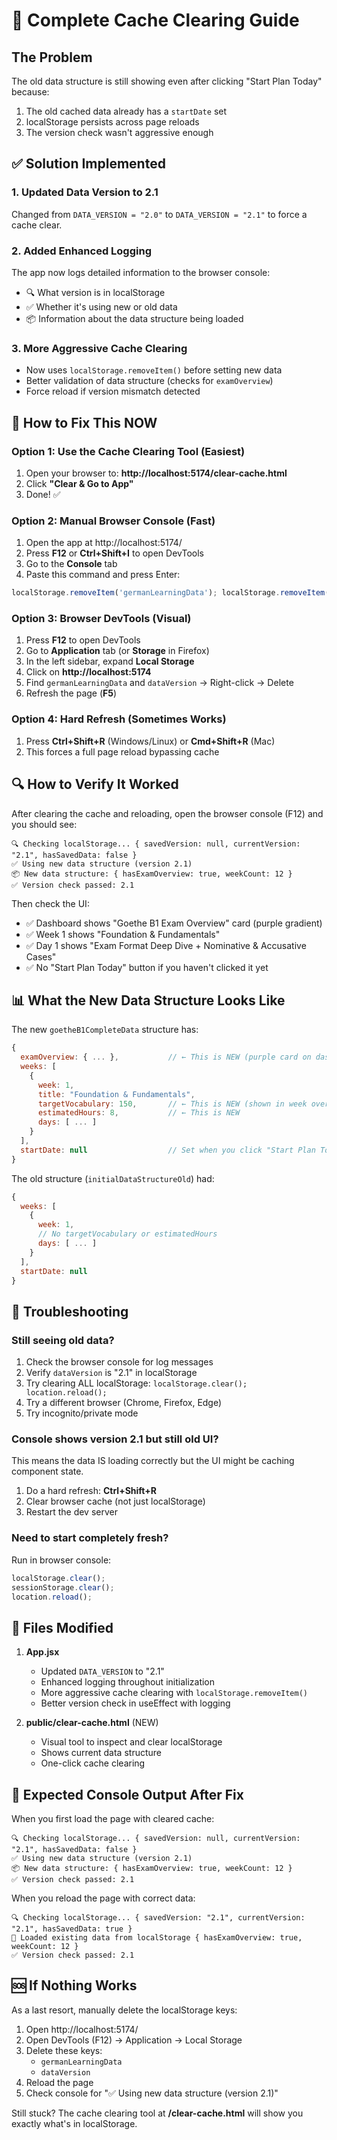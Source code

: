 # 🔧 Complete Cache Clearing Guide

## The Problem
The old data structure is still showing even after clicking "Start Plan Today" because:
1. The old cached data already has a `startDate` set
2. localStorage persists across page reloads
3. The version check wasn't aggressive enough

## ✅ Solution Implemented

### 1. **Updated Data Version to 2.1**
Changed from `DATA_VERSION = "2.0"` to `DATA_VERSION = "2.1"` to force a cache clear.

### 2. **Added Enhanced Logging**
The app now logs detailed information to the browser console:
- 🔍 What version is in localStorage
- ✅ Whether it's using new or old data
- 📦 Information about the data structure being loaded

### 3. **More Aggressive Cache Clearing**
- Now uses `localStorage.removeItem()` before setting new data
- Better validation of data structure (checks for `examOverview`)
- Force reload if version mismatch detected

## 🚀 How to Fix This NOW

### Option 1: Use the Cache Clearing Tool (Easiest)
1. Open your browser to: **http://localhost:5174/clear-cache.html**
2. Click **"Clear & Go to App"**
3. Done! ✅

### Option 2: Manual Browser Console (Fast)
1. Open the app at http://localhost:5174/
2. Press **F12** or **Ctrl+Shift+I** to open DevTools
3. Go to the **Console** tab
4. Paste this command and press Enter:
```javascript
localStorage.removeItem('germanLearningData'); localStorage.removeItem('dataVersion'); location.reload();
```

### Option 3: Browser DevTools (Visual)
1. Press **F12** to open DevTools
2. Go to **Application** tab (or **Storage** in Firefox)
3. In the left sidebar, expand **Local Storage**
4. Click on **http://localhost:5174**
5. Find `germanLearningData` and `dataVersion` → Right-click → Delete
6. Refresh the page (**F5**)

### Option 4: Hard Refresh (Sometimes Works)
1. Press **Ctrl+Shift+R** (Windows/Linux) or **Cmd+Shift+R** (Mac)
2. This forces a full page reload bypassing cache

## 🔍 How to Verify It Worked

After clearing the cache and reloading, open the browser console (F12) and you should see:

```
🔍 Checking localStorage... { savedVersion: null, currentVersion: "2.1", hasSavedData: false }
✅ Using new data structure (version 2.1)
📦 New data structure: { hasExamOverview: true, weekCount: 12 }
✅ Version check passed: 2.1
```

Then check the UI:
- ✅ Dashboard shows "Goethe B1 Exam Overview" card (purple gradient)
- ✅ Week 1 shows "Foundation & Fundamentals"
- ✅ Day 1 shows "Exam Format Deep Dive + Nominative & Accusative Cases"
- ✅ No "Start Plan Today" button if you haven't clicked it yet

## 📊 What the New Data Structure Looks Like

The new `goetheB1CompleteData` structure has:
```javascript
{
  examOverview: { ... },           // ← This is NEW (purple card on dashboard)
  weeks: [
    {
      week: 1,
      title: "Foundation & Fundamentals",
      targetVocabulary: 150,       // ← This is NEW (shown in week overview)
      estimatedHours: 8,           // ← This is NEW
      days: [ ... ]
    }
  ],
  startDate: null                  // Set when you click "Start Plan Today"
}
```

The old structure (`initialDataStructureOld`) had:
```javascript
{
  weeks: [
    {
      week: 1,
      // No targetVocabulary or estimatedHours
      days: [ ... ]
    }
  ],
  startDate: null
}
```

## 🐛 Troubleshooting

### Still seeing old data?
1. Check the browser console for log messages
2. Verify `dataVersion` is "2.1" in localStorage
3. Try clearing ALL localStorage: `localStorage.clear(); location.reload();`
4. Try a different browser (Chrome, Firefox, Edge)
5. Try incognito/private mode

### Console shows version 2.1 but still old UI?
This means the data IS loading correctly but the UI might be caching component state.
1. Do a hard refresh: **Ctrl+Shift+R**
2. Clear browser cache (not just localStorage)
3. Restart the dev server

### Need to start completely fresh?
Run in browser console:
```javascript
localStorage.clear();
sessionStorage.clear();
location.reload();
```

## 📝 Files Modified

1. **App.jsx**
   - Updated `DATA_VERSION` to "2.1"
   - Enhanced logging throughout initialization
   - More aggressive cache clearing with `localStorage.removeItem()`
   - Better version check in useEffect with logging

2. **public/clear-cache.html** (NEW)
   - Visual tool to inspect and clear localStorage
   - Shows current data structure
   - One-click cache clearing

## 🎯 Expected Console Output After Fix

When you first load the page with cleared cache:
```
🔍 Checking localStorage... { savedVersion: null, currentVersion: "2.1", hasSavedData: false }
✅ Using new data structure (version 2.1)
📦 New data structure: { hasExamOverview: true, weekCount: 12 }
✅ Version check passed: 2.1
```

When you reload the page with correct data:
```
🔍 Checking localStorage... { savedVersion: "2.1", currentVersion: "2.1", hasSavedData: true }
📂 Loaded existing data from localStorage { hasExamOverview: true, weekCount: 12 }
✅ Version check passed: 2.1
```

## 🆘 If Nothing Works

As a last resort, manually delete the localStorage keys:
1. Open http://localhost:5174/
2. Open DevTools (F12) → Application → Local Storage
3. Delete these keys:
   - `germanLearningData`
   - `dataVersion`
4. Reload the page
5. Check console for "✅ Using new data structure (version 2.1)"

Still stuck? The cache clearing tool at **/clear-cache.html** will show you exactly what's in localStorage.
